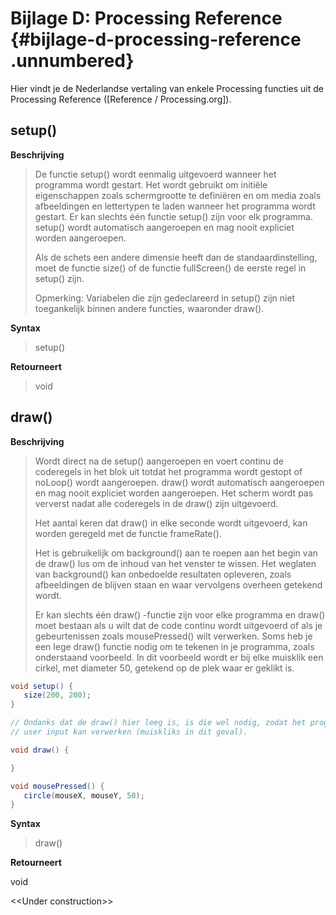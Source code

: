 # Bijlage D: Processing Reference {#bijlage-d-processing-reference .unnumbered}

Hier vindt je de Nederlandse vertaling van enkele Processing functies uit de Processing Reference ([Reference / Processing.org]).

## setup()

**Beschrijving**

> De functie setup() wordt eenmalig uitgevoerd wanneer het programma wordt gestart. Het wordt gebruikt om initiële eigenschappen zoals schermgrootte te definiëren en om media zoals afbeeldingen en lettertypen te laden wanneer het programma wordt gestart. Er kan slechts één functie setup() zijn voor elk programma. setup() wordt automatisch aangeroepen en mag nooit expliciet worden aangeroepen.
>
> Als de schets een andere dimensie heeft dan de standaardinstelling, moet de functie size() of de functie fullScreen() de eerste regel in setup() zijn.
>
> Opmerking: Variabelen die zijn gedeclareerd in setup() zijn niet toegankelijk binnen andere functies, waaronder draw().

**Syntax**

> setup()

**Retourneert**

> void

## draw()

**Beschrijving**

> Wordt direct na de setup() aangeroepen en voert continu de coderegels in het blok uit totdat het programma wordt gestopt of noLoop() wordt aangeroepen. draw() wordt automatisch aangeroepen en mag nooit expliciet worden aangeroepen. Het scherm wordt pas ververst nadat alle coderegels in de draw() zijn uitgevoerd.
>
> Het aantal keren dat draw() in elke seconde wordt uitgevoerd, kan worden geregeld met de functie frameRate().
>
> Het is gebruikelijk om background() aan te roepen aan het begin van de draw() lus om de inhoud van het venster te wissen. Het weglaten van background() kan onbedoelde resultaten opleveren, zoals afbeeldingen de blijven staan en waar vervolgens overheen getekend wordt.
>
> Er kan slechts één draw() -functie zijn voor elke programma en draw() moet bestaan als u wilt dat de code continu wordt uitgevoerd of als je gebeurtenissen zoals mousePressed() wilt verwerken. Soms heb je een lege draw() functie nodig om te tekenen in je programma, zoals onderstaand voorbeeld. In dit voorbeeld wordt er bij elke muisklik een cirkel, met diameter 50, getekend op de plek waar er geklikt is.


```java
void setup() {
   size(200, 200);
}

// Ondanks dat de draw() hier leeg is, is die wel nodig, zodat het programma
// user input kan verwerken (muiskliks in dit geval).

void draw() {

}

void mousePressed() {
   circle(mouseX, mouseY, 50);
}
```

**Syntax**

> draw()

**Retourneert**

void

\<\<Under construction\>\>
